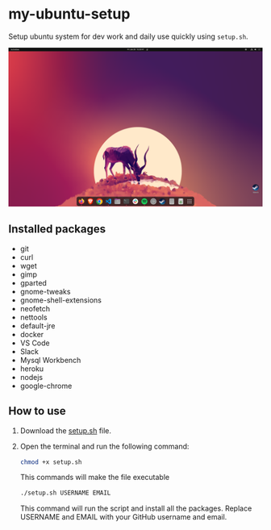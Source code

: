 # my-ubuntu-setup

Setup ubuntu system for dev work and daily use quickly using ```setup.sh```.

![Ubuntu Desktop](img.png)


## Installed packages

- git
- curl
- wget
- gimp
- gparted
- gnome-tweaks
- gnome-shell-extensions
- neofetch
- nettools
- default-jre
- docker
- VS Code
- Slack
- Mysql Workbench
- heroku
- nodejs
- google-chrome


## How to use

1. Download the [setup.sh](setup.sh) file.
2. Open the terminal and run the following command:

    ```bash
    chmod +x setup.sh
    ```
    This commands will make the file executable


    ```bash
    ./setup.sh USERNAME EMAIL
    ```

    This command will run the script and install all the packages. Replace USERNAME and EMAIL with your GitHub username and email.


